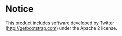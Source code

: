 Notice
======

This product includes software developed by Twitter (http://getbootstrap.com) under the Apache 2 license.
